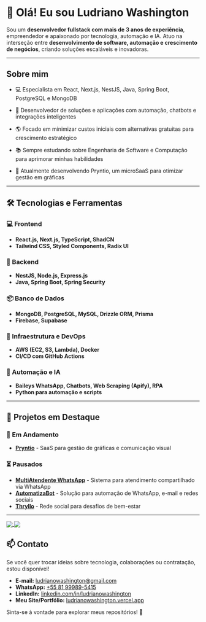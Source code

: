 # 👋 Olá! Eu sou Ludriano Washington

Sou um **desenvolvedor fullstack com mais de 3 anos de experiência**, empreendedor e apaixonado por tecnologia, automação e IA. Atuo na interseção entre **desenvolvimento de software, automação e crescimento de negócios**, criando soluções escaláveis e inovadoras.

---

## Sobre mim

- 💻 Especialista em React, Next.js, NestJS, Java, Spring Boot, PostgreSQL e MongoDB

- 🤖 Desenvolvedor de soluções e aplicações com automação, chatbots e integrações inteligentes

- 🌎 Focado em minimizar custos iniciais com alternativas gratuitas para crescimento estratégico

- 📚 Sempre estudando sobre Engenharia de Software e Computação para aprimorar minhas habilidades

- 📌 Atualmente desenvolvendo Pryntio, um microSaaS para otimizar gestão em gráficas

---

## 🛠️ Tecnologias e Ferramentas

### 💻 Frontend
- **React.js, Next.js, TypeScript, ShadCN**
- **Tailwind CSS, Styled Components, Radix UI**

### 🔧 Backend
- **NestJS, Node.js, Express.js**
- **Java, Spring Boot, Spring Security**

### 📦 Banco de Dados
- **MongoDB, PostgreSQL, MySQL, Drizzle ORM, Prisma**
- **Firebase, Supabase**

### 🚀 Infraestrutura e DevOps
- **AWS (EC2, S3, Lambda), Docker**
- **CI/CD com GitHub Actions**

### 🤖 Automação e IA
- **Baileys WhatsApp, Chatbots, Web Scraping (Apify), RPA**
- **Python para automação e scripts**

---

## 📌 Projetos em Destaque

### 🚀 Em Andamento

- **[Pryntio](https://github.com/ludrianow/pryntio)** - SaaS para gestão de gráficas e comunicação visual

### ⏳ Pausados

- **[MultiAtendente WhatsApp](https://github.com/ludrianow/multi-atendente-whatsapp)** - Sistema para atendimento compartilhado via WhatsApp
- **[AutomatizaBot](https://github.com/ludrianow/automatiza-bot)** - Solução para automação de WhatsApp, e-mail e redes sociais
- **[Thryllo](https://github.com/ludrianow/thryllo)** - Rede social para desafios de bem-estar
---

<a href="https://github.com/ludrianow">
  <img align="center" src="https://github-readme-stats.vercel.app/api?username=ludrianow&show_icons=true&theme=midnight-purple&include_all_commits=true&count_private=true" />
</a>
<a href="https://github.com/ludrianow">
  <img align="center" src="https://github-readme-stats.vercel.app/api/top-langs/?username=ludrianow" />
</a>

## 📫 Contato

Se você quer trocar ideias sobre tecnologia, colaborações ou contratação, estou disponível!

- **E-mail:** [ludrianowashington@gmail.com](mailto:ludrianowashington@gmail.com)
- **WhatsApp:** [+55 81 99989-5415](https://wa.me/+5581999895415)
- **LinkedIn:** [linkedin.com/in/ludrianowashington](https://linkedin.com/in/ludrianowashington)
- **Meu Site/Portfólio:** [ludrianowashington.vercel.app](https://ludrianowashington.vercel.app)

Sinta-se à vontade para explorar meus repositórios! 🚀
